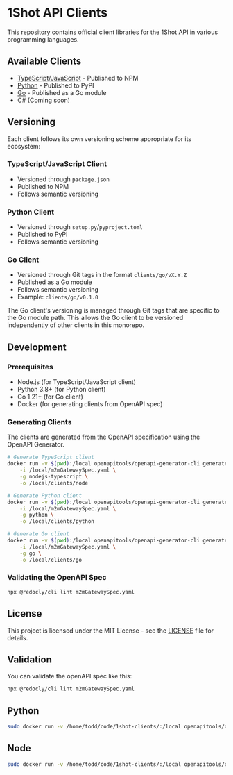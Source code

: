 # 1Shot API Clients

This repository contains official client libraries for the 1Shot API in various programming languages.

## Available Clients

- [TypeScript/JavaScript](./clients/node) - Published to NPM
- [Python](./clients/python) - Published to PyPI
- [Go](./clients/go) - Published as a Go module
- C# (Coming soon)

## Versioning

Each client follows its own versioning scheme appropriate for its ecosystem:

### TypeScript/JavaScript Client
- Versioned through `package.json`
- Published to NPM
- Follows semantic versioning

### Python Client
- Versioned through `setup.py`/`pyproject.toml`
- Published to PyPI
- Follows semantic versioning

### Go Client
- Versioned through Git tags in the format `clients/go/vX.Y.Z`
- Published as a Go module
- Follows semantic versioning
- Example: `clients/go/v0.1.0`

The Go client's versioning is managed through Git tags that are specific to the Go module path. This allows the Go client to be versioned independently of other clients in this monorepo.

## Development

### Prerequisites

- Node.js (for TypeScript/JavaScript client)
- Python 3.8+ (for Python client)
- Go 1.21+ (for Go client)
- Docker (for generating clients from OpenAPI spec)

### Generating Clients

The clients are generated from the OpenAPI specification using the OpenAPI Generator.

```bash
# Generate TypeScript client
docker run -v $(pwd):/local openapitools/openapi-generator-cli generate \
    -i /local/m2mGatewaySpec.yaml \
    -g nodejs-typescript \
    -o /local/clients/node

# Generate Python client
docker run -v $(pwd):/local openapitools/openapi-generator-cli generate \
    -i /local/m2mGatewaySpec.yaml \
    -g python \
    -o /local/clients/python

# Generate Go client
docker run -v $(pwd):/local openapitools/openapi-generator-cli generate \
    -i /local/m2mGatewaySpec.yaml \
    -g go \
    -o /local/clients/go
```

### Validating the OpenAPI Spec

```bash
npx @redocly/cli lint m2mGatewaySpec.yaml
```

## License

This project is licensed under the MIT License - see the [LICENSE](LICENSE) file for details.

## Validation

You can validate the openAPI spec like this:

```bash
npx @redocly/cli lint m2mGatewaySpec.yaml
```

## Python

```sh
sudo docker run -v /home/todd/code/1shot-clients/:/local openapitools/openapi-generator-cli generate -i /local/m2mGatewaySpec.yaml -g python -o /local/clients/python
```

## Node


```sh
sudo docker run -v /home/todd/code/1shot-clients/:/local openapitools/openapi-generator-cli generate -i /local/m2mGatewaySpec.yaml -g nodejs-typescript -o /local/clients/node
```